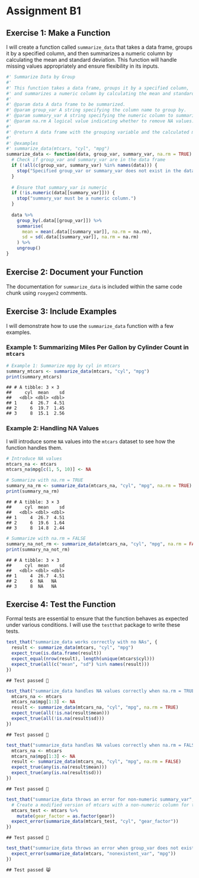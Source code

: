 Assignment B1
================

## Exercise 1: Make a Function

I will create a function called `summarize_data` that takes a data
frame, groups it by a specified column, and then summarizes a numeric
column by calculating the mean and standard deviation. This function
will handle missing values appropriately and ensure flexibility in its
inputs.

``` r
#' Summarize Data by Group
#'
#' This function takes a data frame, groups it by a specified column,
#' and summarizes a numeric column by calculating the mean and standard deviation.
#'
#' @param data A data frame to be summarized.
#' @param group_var A string specifying the column name to group by.
#' @param summary_var A string specifying the numeric column to summarize.
#' @param na.rm A logical value indicating whether to remove NA values. Defaults to TRUE.
#'
#' @return A data frame with the grouping variable and the calculated mean and standard deviation.
#'
#' @examples
#' summarize_data(mtcars, "cyl", "mpg")
summarize_data <- function(data, group_var, summary_var, na.rm = TRUE) {
  # Check if group_var and summary_var are in the data frame
  if (!all(c(group_var, summary_var) %in% names(data))) {
    stop("Specified group_var or summary_var does not exist in the data frame.")
  }
  
  # Ensure that summary_var is numeric
  if (!is.numeric(data[[summary_var]])) {
    stop("summary_var must be a numeric column.")
  }
  
  data %>%
    group_by(.data[[group_var]]) %>%
    summarise(
      mean = mean(.data[[summary_var]], na.rm = na.rm),
      sd = sd(.data[[summary_var]], na.rm = na.rm)
    ) %>%
    ungroup()
}
```

## Exercise 2: Document your Function

The documentation for `summarize_data` is included within the same code
chunk using `roxygen2` comments.

## Exercise 3: Include Examples

I will demonstrate how to use the `summarize_data` function with a few
examples.

### Example 1: Summarizing Miles Per Gallon by Cylinder Count in `mtcars`

``` r
# Example 1: Summarize mpg by cyl in mtcars
summary_mtcars <- summarize_data(mtcars, "cyl", "mpg")
print(summary_mtcars)
```

    ## # A tibble: 3 × 3
    ##     cyl  mean    sd
    ##   <dbl> <dbl> <dbl>
    ## 1     4  26.7  4.51
    ## 2     6  19.7  1.45
    ## 3     8  15.1  2.56

### Example 2: Handling NA Values

I will introduce some `NA` values into the `mtcars` dataset to see how
the function handles them.

``` r
# Introduce NA values
mtcars_na <- mtcars
mtcars_na$mpg[c(1, 5, 10)] <- NA

# Summarize with na.rm = TRUE
summary_na_rm <- summarize_data(mtcars_na, "cyl", "mpg", na.rm = TRUE)
print(summary_na_rm)
```

    ## # A tibble: 3 × 3
    ##     cyl  mean    sd
    ##   <dbl> <dbl> <dbl>
    ## 1     4  26.7  4.51
    ## 2     6  19.6  1.64
    ## 3     8  14.8  2.44

``` r
# Summarize with na.rm = FALSE
summary_na_not_rm <- summarize_data(mtcars_na, "cyl", "mpg", na.rm = FALSE)
print(summary_na_not_rm)
```

    ## # A tibble: 3 × 3
    ##     cyl  mean    sd
    ##   <dbl> <dbl> <dbl>
    ## 1     4  26.7  4.51
    ## 2     6  NA   NA   
    ## 3     8  NA   NA

## Exercise 4: Test the Function

Formal tests are essential to ensure that the function behaves as
expected under various conditions. I will use the `testthat` package to
write these tests.

``` r
test_that("summarize_data works correctly with no NAs", {
  result <- summarize_data(mtcars, "cyl", "mpg")
  expect_true(is.data.frame(result))
  expect_equal(nrow(result), length(unique(mtcars$cyl)))
  expect_true(all(c("mean", "sd") %in% names(result)))
})
```

    ## Test passed 🌈

``` r
test_that("summarize_data handles NA values correctly when na.rm = TRUE", {
  mtcars_na <- mtcars
  mtcars_na$mpg[1:3] <- NA
  result <- summarize_data(mtcars_na, "cyl", "mpg", na.rm = TRUE)
  expect_true(all(!is.na(result$mean)))
  expect_true(all(!is.na(result$sd)))
})
```

    ## Test passed 🎊

``` r
test_that("summarize_data handles NA values correctly when na.rm = FALSE", {
  mtcars_na <- mtcars
  mtcars_na$mpg[1:3] <- NA
  result <- summarize_data(mtcars_na, "cyl", "mpg", na.rm = FALSE)
  expect_true(any(is.na(result$mean)))
  expect_true(any(is.na(result$sd)))
})
```

    ## Test passed 🎊

``` r
test_that("summarize_data throws an error for non-numeric summary_var", {
  # Create a modified version of mtcars with a non-numeric column for testing
  mtcars_test <- mtcars %>%
    mutate(gear_factor = as.factor(gear))
  expect_error(summarize_data(mtcars_test, "cyl", "gear_factor"))
})
```

    ## Test passed 🎉

``` r
test_that("summarize_data throws an error when group_var does not exist", {
  expect_error(summarize_data(mtcars, "nonexistent_var", "mpg"))
})
```

    ## Test passed 😸

